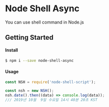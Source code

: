 # Node Shell Async
You can use shell command in Node.js

## Getting Started
#### Install
``` bash
$ npm i --save node-shell-async
```

#### Usage
``` javascript
const NSH = require('node-shell-script');

const nsh = new NSH();
nsh.date().then((data) => console.log(data));
/// 2019년 10월  9일 수요일 14시 40분 20초 KST
```